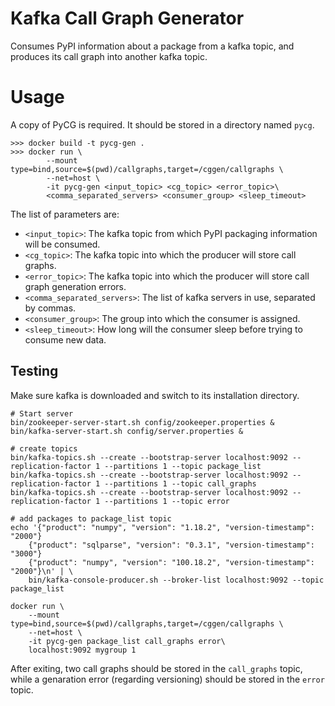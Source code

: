 Kafka Call Graph Generator
==========================

Consumes PyPI information about a package from a kafka topic, and
produces its call graph into another kafka topic.

Usage
=====

A copy of PyCG is required. It should be stored in a directory named `pycg`.

```
>>> docker build -t pycg-gen .
>>> docker run \
        --mount type=bind,source=$(pwd)/callgraphs,target=/cggen/callgraphs \
        --net=host \
        -it pycg-gen <input_topic> <cg_topic> <error_topic>\
        <comma_separated_servers> <consumer_group> <sleep_timeout>
```

The list of parameters are:
- `<input_topic>`: The kafka topic from which PyPI packaging information
  will be consumed.
- `<cg_topic>`: The kafka topic into which the producer will store call graphs.
- `<error_topic>`: The kafka topic into which the producer will store call
  graph generation errors.
- `<comma_separated_servers>`: The list of kafka servers in use, separated by
  commas.
- `<consumer_group>`: The group into which the consumer is assigned.
- `<sleep_timeout>`: How long will the consumer sleep before trying to consume
  new data.

Testing
-------

Make sure kafka is downloaded and switch to its installation directory.

```
# Start server
bin/zookeeper-server-start.sh config/zookeeper.properties &
bin/kafka-server-start.sh config/server.properties &

# create topics
bin/kafka-topics.sh --create --bootstrap-server localhost:9092 --replication-factor 1 --partitions 1 --topic package_list
bin/kafka-topics.sh --create --bootstrap-server localhost:9092 --replication-factor 1 --partitions 1 --topic call_graphs
bin/kafka-topics.sh --create --bootstrap-server localhost:9092 --replication-factor 1 --partitions 1 --topic error

# add packages to package_list topic
echo '{"product": "numpy", "version": "1.18.2", "version-timestamp": "2000"}
    {"product": "sqlparse", "version": "0.3.1", "version-timestamp": "3000"}
    {"product": "numpy", "version": "100.18.2", "version-timestamp": "2000"}\n' | \
    bin/kafka-console-producer.sh --broker-list localhost:9092 --topic package_list

docker run \
    --mount type=bind,source=$(pwd)/callgraphs,target=/cggen/callgraphs \
    --net=host \
    -it pycg-gen package_list call_graphs error\
    localhost:9092 mygroup 1
```

After exiting,
two call graphs should be stored in the `call_graphs` topic,
while a genaration error (regarding versioning) should be
stored in the `error` topic.
